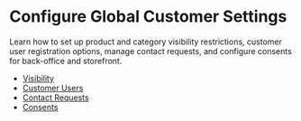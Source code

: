 <a id="configuration-guide-commerce-configuration-customer"></a>

# Configure Global Customer Settings

Learn how to set up product and category visibility restrictions, customer user registration options, manage contact requests, and configure consents for back-office and storefront.

* [Visibility](visibility.md#user-guide-customers-configuration-visibility)
* [Customer Users](global-customer-users.md#sys-config-configuration-commerce-customers-customer-users)
* [Contact Requests](global-contact-us.md#sys-conf-commerce-customer-contact-request-global)
* [Consents](global-consents.md#configuration-guide-commerce-configuration-consents)
